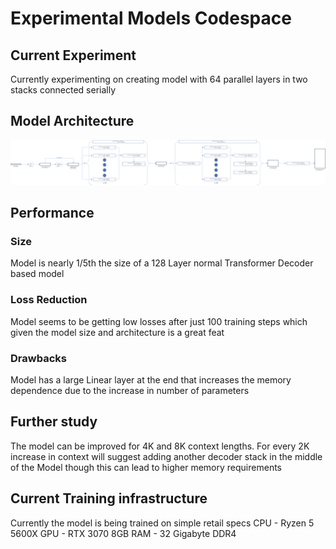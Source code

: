 # Experimental Models Codespace

## Current Experiment
Currently experimenting on creating model with 64 parallel layers in two stacks connected serially

## Model Architecture
![Architecture](/img/Architecture.png)

## Performance

### Size
Model is nearly 1/5th the size of a 128 Layer normal Transformer Decoder based model 

### Loss Reduction
Model seems to be getting low losses after just 100 training steps which given the model size and architecture is a great feat

### Drawbacks 
Model has a large Linear layer at the end that increases the memory dependence due to the increase in number of parameters

## Further study
The model can be improved for 4K and 8K context lengths. For every 2K increase in context will suggest adding another decoder stack in the middle of the Model though this can lead to higher memory requirements

## Current Training infrastructure
Currently the model is being trained on simple retail specs
CPU - Ryzen 5 5600X
GPU - RTX 3070 8GB
RAM - 32 Gigabyte DDR4
